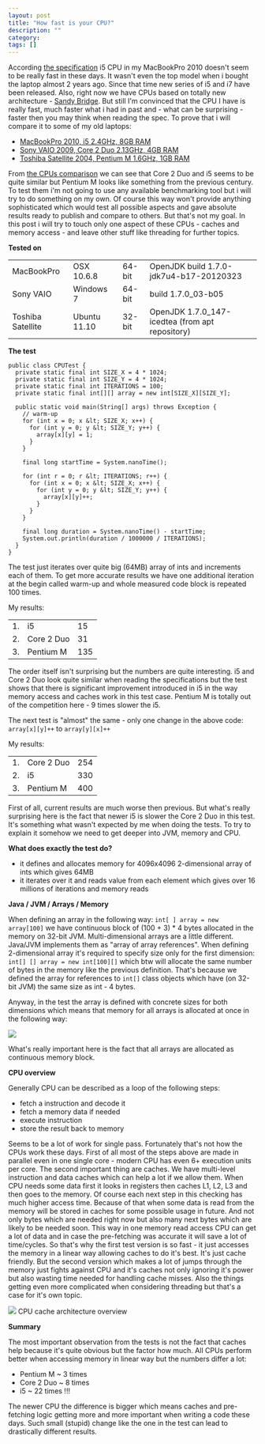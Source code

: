 ```yaml
---
layout: post
title: "How fast is your CPU?"
description: ""
category: 
tags: []
---
```


According [the specification](http://ark.intel.com/products/47341/Intel-Core-i5-520M-Processor-(3M-Cache-2_40-GHz)) i5 CPU in my MacBookPro 2010 doesn't seem to be really fast in these days. It wasn't even the top model when i bought the laptop almost 2 years ago. Since that time new series of i5 and i7 have been released. Also, right now we have CPUs based on totally new architecture - [Sandy Bridge](http://software.intel.com/en-us/articles/sandy-bridge/). But still I'm convinced that the CPU I have is really fast, much faster what i had in past and - what can be surprising - faster then you may think when reading the spec. To prove that i will compare it to some of my old laptops:

- [MacBookPro 2010, i5 2.4GHz, 8GB RAM](http://www.everymac.com/systems/apple/macbook_pro/stats/macbook-pro-core-i5-2.4-aluminum-15-mid-2010-unibody-specs.html)
- [Sony VAIO 2009, Core 2 Duo 2.13GHz, 4GB RAM](http://www.sony.co.uk/product/vn-cw-series/vpccw1s1e-r)
- [Toshiba Satellite 2004, Pentium M 1.6GHz, 1GB RAM](http://eu.computers.toshiba-europe.com/innovation/jsp/SUPPORTSECTION/discontinuedProductPage.do?service=EU&PRODUCT_ID=97587)

From [the CPUs comparison](http://ark.intel.com/compare/36734,27584,47341) we can see that Core 2 Duo and i5 seems to be quite similar but Pentium M looks like something from the previous century. To test them i'm not going to use any available benchmarking tool but i will try to do something on my own. Of course this way won't provide anything sophisticated which would test all possible aspects and gave absolute results ready to publish and compare to others. But that's not my goal. In this post i will try to touch only one aspect of these CPUs - caches and memory access - and leave other stuff like threading for further topics.

**Tested on**

<table>
  <tbody>
    <tr><td>MacBookPro</td><td>OSX 10.6.8</td><td>64-bit</td><td>OpenJDK build 1.7.0-jdk7u4-b17-20120323</td></tr>
    <tr><td>Sony VAIO</td><td>Windows 7</td><td>64-bit</td><td>build 1.7.0_03-b05</td></tr>
    <tr><td>Toshiba Satellite</td><td>Ubuntu 11.10</td><td>32-bit</td><td>OpenJDK 1.7.0_147-icedtea (from apt repository)</td></tr>
  </tbody>
</table>

**The test**

    public class CPUTest {
      private static final int SIZE_X = 4 * 1024;
      private static final int SIZE_Y = 4 * 1024;
      private static final int ITERATIONS = 100;
      private static final int[][] array = new int[SIZE_X][SIZE_Y];

      public static void main(String[] args) throws Exception {
        // warm-up
        for (int x = 0; x &lt; SIZE_X; x++) {
          for (int y = 0; y &lt; SIZE_Y; y++) {
            array[x][y] = 1;
          }
        }

        final long startTime = System.nanoTime();

        for (int r = 0; r &lt; ITERATIONS; r++) {
          for (int x = 0; x &lt; SIZE_X; x++) {
            for (int y = 0; y &lt; SIZE_Y; y++) {
              array[x][y]++;
            }
          }
        }

        final long duration = System.nanoTime() - startTime;
        System.out.println(duration / 1000000 / ITERATIONS);
      }
    }

The test just iterates over quite big (64MB) array of ints and increments each of them. To get more accurate results we have one additional iteration at the begin called warm-up and whole measured code block is repeated 100 times.<br/>

My results:
<table>
  <tbody>
    <tr><td>1.</td><td>i5</td><td>15</td></tr>
    <tr><td>2.</td><td>Core 2 Duo</td><td>31</td></tr>
    <tr><td>3.</td><td>Pentium M</td><td>135</td></tr>
  </tbody>
</table>

The order itself isn't surprising but the numbers are quite interesting. i5 and Core 2 Duo look quite similar when reading the specifications but the test shows that there is significant improvement introduced in i5 in the way memory access and caches work in this test case. Pentium M is totally out of the competition here - 9 times slower the i5.

The next test is "almost" the same - only one change in the above code:
`array[x][y]++` to `array[y][x]++`

My results:

<table>
  <tbody>
    <tr><td>1.</td><td>Core 2 Duo</td><td>254</td></tr>
    <tr><td>2.</td><td>i5</td><td>330</td></tr>
    <tr><td>3.</td><td>Pentium M</td><td>400</td></tr>
  </tbody>
</table>

First of all, current results are much worse then previous. But what's really surprising here is the fact that newer i5 is slower the Core 2 Duo in this test. It's something what wasn't expected by me when doing the tests. To try to explain it somehow we need to get deeper into JVM, memory and CPU.

**What does exactly the test do?**

- it defines and allocates memory for 4096x4096 2-dimensional array of ints which gives 64MB
- it iterates over it and reads value from each element which gives over 16 millions of iterations and memory reads

**Java / JVM / Arrays / Memory**

When defining an array in the following way: `int[ ] array = new array[100]` we have continuous block of (100 + 3) * 4 bytes allocated in the memory on 32-bit JVM. Multi-dimensional arrays are a little different. Java/JVM implements them as "array of array references". When defining 2-dimensional array it's required to specify size only for the first dimension: `int[] [] array = new int[100][]` which btw will allocate the same number of bytes in the memory like the previous definition. That's because we defined the array for references to `int[]` class objects which have (on 32-bit JVM) the same size as int - 4 bytes.<br />

Anyway, in the test the array is defined with concrete sizes for both dimensions which means that memory for all arrays is allocated at once in the following way:

<img border="0" src="http://3.bp.blogspot.com/-424ytTIpIQc/T3nl597EFoI/AAAAAAAACOE/ZZLJP6RqsIU/s1600/2-dim-arrays.png" />

What's really important here is the fact that all arrays are allocated as continuous memory block.

**CPU overview**

Generally CPU can be described as a loop of the following steps:

- fetch a instruction and decode it
- fetch a memory data if needed
- execute instruction
- store the result back to memory

Seems to be a lot of work for single pass. Fortunately that's not how the CPUs work these days. First of all most of the steps above are made in parallel even in one single core - modern CPU has even 6+ execution units per core. The second important thing are caches. We have multi-level instruction and data caches which can help a lot if we allow them. When CPU needs some data first it looks in registers then caches L1, L2, L3 and then goes to the memory. Of course each next step in this checking has much higher access time. Because of that when some data is read from the memory will be stored in caches for some possible usage in future. And not only bytes which are needed right now but also many next bytes which are likely to be needed soon. This way in one memory read access CPU can get a lot of data and in case the pre-fetching was accurate it will save a lot of time/cycles. So that's why the first test version is so fast - it just accesses the memory in a linear way allowing caches to do it's best. It's just cache friendly. But the second version which makes a lot of jumps through the memory just fights against CPU and it's caches not only ignoring it's power but also wasting time needed for handling cache misses. Also the things getting even more complicated when considering threading but that's a case for it's own topic.

<img border="0" src="http://2.bp.blogspot.com/-FuIP_W7YF60/T3q4Dt5Dj4I/AAAAAAAACOc/aXQe7qxP2aE/s1600/cpu.png" />
CPU cache architecture overview

**Summary**

The most important observation from the tests is not the fact that caches help because it's quite obvious but the factor how much. All CPUs perform better when accessing memory in linear way but the numbers differ a lot:

- Pentium M ~ 3 times
- Core 2 Duo ~ 8 times
- i5 ~ 22 times !!!

The newer CPU the difference is bigger which means caches and pre-fetching logic getting more and more important when writing a code these days. Such small (stupid) change like the one in the test can lead to drastically different results.
